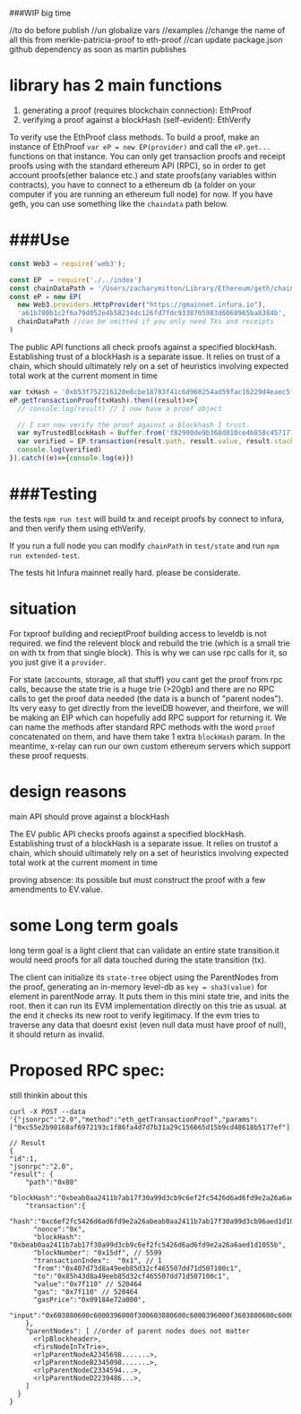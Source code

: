 ###WIP big time

//to do before publish
//un globalize vars
//examples
//change the name of all this from merkle-patricia-proof to eth-proof
//can update package.json github dependency as soon as martin publishes

library has 2 main functions
============================
   1. generating a proof (requires blockchain connection): EthProof
   2. verifying a proof against a blockHash (self-evident): EthVerify

To verify use the EthProof class methods. To build a proof, make an instance of EthProof `var eP = new EP(provider)` and call the `eP.get...` functions on that instance. You can only get transaction proofs and receipt proofs using with the standard ethereum API (RPC), so in order to get account proofs(ether balance etc.) and state proofs(any variables within contracts), you have to connect to a ethereum db (a folder on your computer if you are running an ethereum full node) for now. If you have geth, you can use something like the `chaindata` path below.

###Use
===
```javascript
const Web3 = require('web3');

const EP  = require('./../index')
const chainDataPath = '/Users/zacharymitton/Library/Ethereum/geth/chaindata'
const eP = new EP(
  new Web3.providers.HttpProvider("https://gmainnet.infura.io"),
  'a61b780b1c2f6a79d052e4b58234dc126fd7fdc9338705983d6068965ba8384b',
  chainDataPath //can be omitted if you only need TXs and receipts
)
```

The public API functions all check proofs against a specified blockHash.
Establishing trust of a blockHash is a separate issue. It relies on trust
of a chain, which should ultimately rely on a set of heuristics involving
expected total work at the current moment in time

```javascript
var txHash = '0xb53f752216120e8cbe18783f41c6d960254ad59fac16229d4eaec5f7591319de'
eP.getTransactionProof(txHash).then((result)=>{
  // console.log(result) // I now have a proof object

  // I can now verify the proof against a blockhash I trust.
  var myTrustedBlockHash = Buffer.from('f82990de9b368d810ce4b858c45717737245aa965771565f8a41df4c75acc171','hex')
  var verified = EP.transaction(result.path, result.value, result.stack, result.header, myTrustedBlockHash)
  console.log(verified)
}).catch((e)=>{console.log(e)})
```

###Testing
=======
the tests `npm run test` will build tx and receipt proofs by connect to infura, and then verify them using ethVerify.

If you run a full node you can modify `chainPath` in `test/state` and run `npm run extended-test`.

The tests hit Infura mainnet really hard. please be considerate.


situation
=========
For txproof building and recieptProof building access to leveldb is not required. we find the relevent block and rebuild the trie (which is a small trie on with tx from that single block). This is why we can use rpc calls for it, so you just give it a `provider`.

For state (accounts, storage, all that stuff) you cant get the proof from rpc calls, because the state trie is a huge trie (>20gb) and there are no RPC calls to get the proof data needed (the data is a bunch of "parent nodes"). Its very easy to get directly from the levelDB however, and theirfore, we will be making an EIP which can hopefully add RPC support for returning it. We can name the methods after standard RPC methods with the word `proof` concatenated on them, and have them take 1 extra `blockHash` param. In the meantime, x-relay can run our own custom ethereum servers which support these proof requests.


design reasons
==============
main API should prove against a blockHash


The EV public API checks proofs against a specified blockHash. Establishing trust of a blockHash is a separate issue. It relies on trustof a chain, which should ultimately rely on a set of heuristics involving expected total work at the current moment in time

proving absence:
its possible but must construct the proof with a few amendments to EV.value.

some Long term goals
====================

long term goal is a light client that can validate an entire state transition.it would need proofs for all data touched during the state transition (tx).

The client can initialize its `state-tree` object using the ParentNodes from the proof, generating an in-memory level-db as `key = sha3(value)` for element in parentNode array. It puts them in this mini state trie, and inits the root. then it can run its EVM implementation directly on this trie as usual. at the end it checks its new root to verify legitimacy. If the evm tries to traverse any data that doesnt exist (even null data must have proof of null), it should return as invalid.


Proposed RPC spec:
==================
still thinkin about this

```
curl -X POST --data '{"jsonrpc":"2.0","method":"eth_getTransactionProof","params":["0xc55e2b90168af6972193c1f86fa4d7d7b31a29c156665d15b9cd48618b5177ef"],"id":1}'

// Result
{
"id":1,
"jsonrpc":"2.0",
"result": {
    "path":"0x80"
    "blockHash":"0xbeab0aa2411b7ab17f30a99d3cb9c6ef2fc5426d6ad6fd9e2a26a6aed1d1055b"
    "transaction":{
      "hash":"0xc6ef2fc5426d6ad6fd9e2a26abeab0aa2411b7ab17f30a99d3cb96aed1d1055b",
      "nonce":"0x",
      "blockHash": "0xbeab0aa2411b7ab17f30a99d3cb9c6ef2fc5426d6ad6fd9e2a26a6aed1d1055b",
      "blockNumber": "0x15df", // 5599
      "transactionIndex":  "0x1", // 1
      "from":"0x407d73d8a49eeb85d32cf465507dd71d507100c1",
      "to":"0x85h43d8a49eeb85d32cf465507dd71d507100c1",
      "value":"0x7f110" // 520464
      "gas": "0x7f110" // 520464
      "gasPrice":"0x09184e72a000",
      "input":"0x603880600c6000396000f300603880600c6000396000f3603880600c6000396000f360",
    },
    "parentNodes": [ //order of parent nodes does not matter
      <rlpBlockheader>,
      <firsNodeInTxTrie>,
      <rlpParentNodeA2345698.......>,
      <rlpParentNodeB2345098.......>,
      <rlpParentNodeC2334594...>,
      <rlpParentNodeD2239486...>,
    ]
  }
}
```
